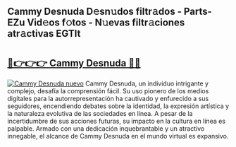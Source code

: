 ## Cammy Desnuda D𝚎sn𝚞dos filtr𝚊dos - Parts-EZu Vid𝚎os f𝚘tos - N𝚞evas filtr𝚊ciones atr𝚊ctivas EGTIt

# <h2><a href="http://mb43nns.tromn.icu/?c=Cammy+Desnuda">🔗👉👉👉 Cammy Desnuda 🔗🔗</a></h2>

[![Cammy Desnuda nuevo](https://i.imgur.com/pEAQMta.gif)](http://mb43nns.tromn.icu/?c=Cammy+Desnuda)
Cammy Desnuda, un individuo intrigante y complejo, desafía la comprensión fácil. Su uso pionero de los medios digitales para la autorrepresentación ha cautivado y enfurecido a sus seguidores, encendiendo debates sobre la identidad, la expresión artística y la naturaleza evolutiva de las sociedades en línea. A pesar de la incertidumbre de sus acciones futuras, su impacto en la cultura en línea es palpable. Armado con una dedicación inquebrantable y un atractivo innegable, el alcance de Cammy Desnuda en el mundo virtual es expansivo.
